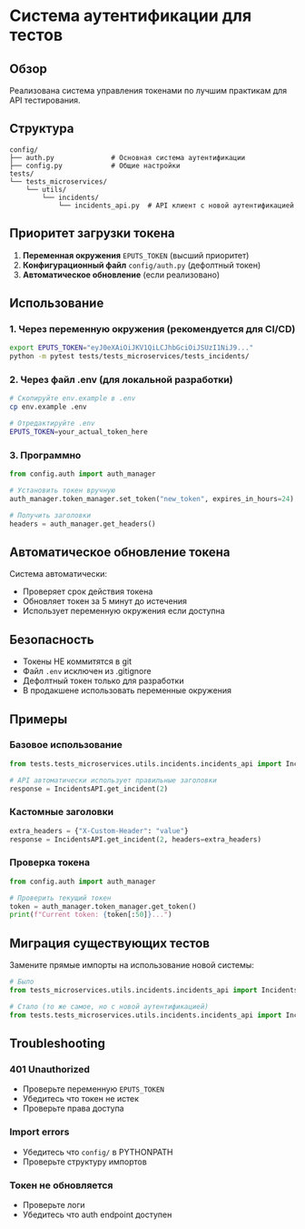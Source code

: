 # Система аутентификации для тестов

## Обзор

Реализована система управления токенами по лучшим практикам для API тестирования.

## Структура

```
config/
├── auth.py              # Основная система аутентификации
├── config.py            # Общие настройки
tests/
└── tests_microservices/
    └── utils/
        └── incidents/
            └── incidents_api.py  # API клиент с новой аутентификацией
```

## Приоритет загрузки токена

1. **Переменная окружения** `EPUTS_TOKEN` (высший приоритет)
2. **Конфигурационный файл** `config/auth.py` (дефолтный токен)
3. **Автоматическое обновление** (если реализовано)

## Использование

### 1. Через переменную окружения (рекомендуется для CI/CD)

```bash
export EPUTS_TOKEN="eyJ0eXAiOiJKV1QiLCJhbGciOiJSUzI1NiJ9..."
python -m pytest tests/tests_microservices/tests_incidents/
```

### 2. Через файл .env (для локальной разработки)

```bash
# Скопируйте env.example в .env
cp env.example .env

# Отредактируйте .env
EPUTS_TOKEN=your_actual_token_here
```

### 3. Программно

```python
from config.auth import auth_manager

# Установить токен вручную
auth_manager.token_manager.set_token("new_token", expires_in_hours=24)

# Получить заголовки
headers = auth_manager.get_headers()
```

## Автоматическое обновление токена

Система автоматически:
- Проверяет срок действия токена
- Обновляет токен за 5 минут до истечения
- Использует переменную окружения если доступна

## Безопасность

- Токены НЕ коммитятся в git
- Файл `.env` исключен из .gitignore
- Дефолтный токен только для разработки
- В продакшене использовать переменные окружения

## Примеры

### Базовое использование

```python
from tests.tests_microservices.utils.incidents.incidents_api import IncidentsAPI

# API автоматически использует правильные заголовки
response = IncidentsAPI.get_incident(2)
```

### Кастомные заголовки

```python
extra_headers = {"X-Custom-Header": "value"}
response = IncidentsAPI.get_incident(2, headers=extra_headers)
```

### Проверка токена

```python
from config.auth import auth_manager

# Проверить текущий токен
token = auth_manager.token_manager.get_token()
print(f"Current token: {token[:50]}...")
```

## Миграция существующих тестов

Замените прямые импорты на использование новой системы:

```python
# Было
from tests_microservices.utils.incidents.incidents_api import IncidentsAPI

# Стало (то же самое, но с новой аутентификацией)
from tests.tests_microservices.utils.incidents.incidents_api import IncidentsAPI
```

## Troubleshooting

### 401 Unauthorized
- Проверьте переменную `EPUTS_TOKEN`
- Убедитесь что токен не истек
- Проверьте права доступа

### Import errors
- Убедитесь что `config/` в PYTHONPATH
- Проверьте структуру импортов

### Токен не обновляется
- Проверьте логи
- Убедитесь что auth endpoint доступен
